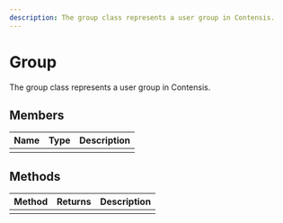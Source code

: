 ```yaml
---
description: The group class represents a user group in Contensis.
---
```

# Group

The group class represents a user group in Contensis.

## Members
| Name | Type | Description |
|------|------|-------------|
|      |      |             |

## Methods

| Method | Returns | Description |
|--------|---------|-------------|
|        |         |             |